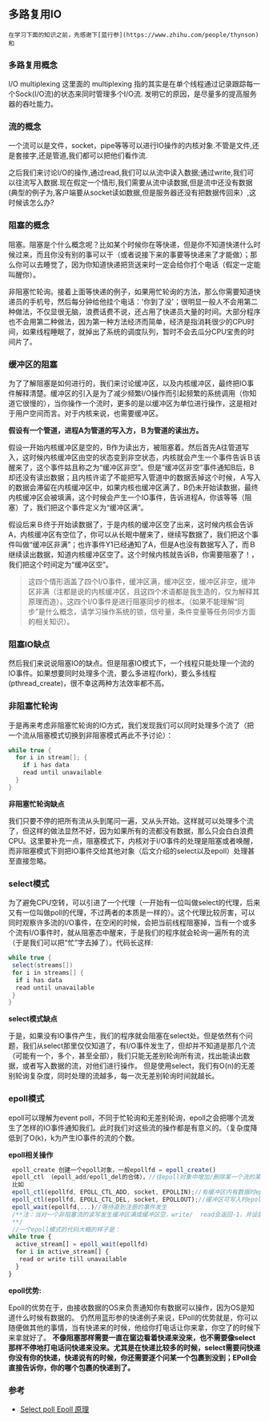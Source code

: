 ## 多路复用IO

    在学习下面的知识之前，先感谢下[蓝行参](https://www.zhihu.com/people/thynson)和



### 多路复用概念

 I/O multiplexing 这里面的 multiplexing 指的其实是在单个线程通过记录跟踪每一个Sock(I/O流)的状态来同时管理多个I/O流. 发明它的原因，是尽量多的提高服务器的吞吐能力。




### 流的概念

一个流可以是文件，socket，pipe等等可以进行IO操作的内核对象.不管是文件,还是套接字,还是管道,我们都可以把他们看作流.

之后我们来讨论I/O的操作,通过read,我们可以从流中读入数据;通过write,我们可以往流写入数据.现在假定一个情形,我们需要从流中读数据,但是流中还没有数据(典型的例子为,客户端要从socket读如数据,但是服务器还没有把数据传回来）,这时候该怎么办?

### 阻塞的概念

阻塞。阻塞是个什么概念呢？比如某个时候你在等快递，但是你不知道快递什么时候过来，而且你没有别的事可以干（或者说接下来的事要等快递来了才能做）；那么你可以去睡觉了，因为你知道快递把货送来时一定会给你打个电话（假定一定能叫醒你）。

非阻塞忙轮询。接着上面等快递的例子，如果用忙轮询的方法，那么你需要知道快递员的手机号，然后每分钟给他挂个电话：'你到了没'；很明显一般人不会用第二种做法，不仅显很无脑，浪费话费不说，还占用了快递员大量的时间。大部分程序也不会用第二种做法，因为第一种方法经济而简单，经济是指消耗很少的CPU时间，如果线程睡眠了，就掉出了系统的调度队列，暂时不会去瓜分CPU宝贵的时间片了。

### 缓冲区的阻塞

为了了解阻塞是如何进行的，我们来讨论缓冲区，以及内核缓冲区，最终把IO事件解释清楚。缓冲区的引入是为了减少频繁I/O操作而引起频繁的系统调用（你知道它很慢的），当你操作一个流时，更多的是以缓冲区为单位进行操作，这是相对于用户空间而言。对于内核来说，也需要缓冲区。

**假设有一个管道，进程A为管道的写入方，Ｂ为管道的读出方。**

假设一开始内核缓冲区是空的，B作为读出方，被阻塞着。然后首先A往管道写入，这时候内核缓冲区由空的状态变到非空状态，内核就会产生一个事件告诉Ｂ该醒来了，这个事件姑且称之为“缓冲区非空”。但是“缓冲区非空”事件通知B后，B却还没有读出数据；且内核许诺了不能把写入管道中的数据丢掉这个时候，Ａ写入的数据会滞留在内核缓冲区中，如果内核也缓冲区满了，B仍未开始读数据，最终内核缓冲区会被填满，这个时候会产生一个IO事件，告诉进程A，你该等等（阻塞）了，我们把这个事件定义为“缓冲区满”。

假设后来Ｂ终于开始读数据了，于是内核的缓冲区空了出来，这时候内核会告诉A，内核缓冲区有空位了，你可以从长眠中醒来了，继续写数据了，我们把这个事件叫做“缓冲区非满”；也许事件Y1已经通知了A，但是A也没有数据写入了，而Ｂ继续读出数据，知道内核缓冲区空了。这个时候内核就告诉B，你需要阻塞了！，我们把这个时间定为“缓冲区空”。

>   这四个情形涵盖了四个I/O事件，缓冲区满，缓冲区空，缓冲区非空，缓冲区非满（注都是说的内核缓冲区，且这四个术语都是我生造的，仅为解释其原理而造）。这四个I/O事件是进行阻塞同步的根本。（如果不能理解“同步”是什么概念，请学习操作系统的锁，信号量，条件变量等任务同步方面的相关知识）。

### 阻塞IO缺点

然后我们来说说阻塞IO的缺点。但是阻塞IO模式下，一个线程只能处理一个流的IO事件。如果想要同时处理多个流，要么多进程(fork)，要么多线程(pthread_create)，很不幸这两种方法效率都不高。

### 非阻塞忙轮询

于是再来考虑非阻塞忙轮询的IO方式，我们发现我们可以同时处理多个流了（把一个流从阻塞模式切换到非阻塞模式再此不予讨论）：
``` java
while true {
  for i in stream[]; {
    if i has data
    read until unavailable
  }
}
```

**非阻塞忙轮询缺点**

我们只要不停的把所有流从头到尾问一遍，又从头开始。这样就可以处理多个流了，但这样的做法显然不好，因为如果所有的流都没有数据，那么只会白白浪费CPU。这里要补充一点，阻塞模式下，内核对于I/O事件的处理是阻塞或者唤醒，而非阻塞模式下则把IO事件交给其他对象（后文介绍的select以及epoll）处理甚至直接忽略。

### select模式

为了避免CPU空转，可以引进了一个代理（一开始有一位叫做select的代理，后来又有一位叫做poll的代理，不过两者的本质是一样的）。这个代理比较厉害，可以同时观察许多流的I/O事件，在空闲的时候，会把当前线程阻塞掉，当有一个或多个流有I/O事件时，就从阻塞态中醒来，于是我们的程序就会轮询一遍所有的流（于是我们可以把“忙”字去掉了）。代码长这样:
``` java
while true {
 select(streams[])
 for i in streams[] {
  if i has data
  read until unavailable
 }
}
```

**select模式缺点**

于是，如果没有IO事件产生，我们的程序就会阻塞在select处。但是依然有个问题，我们从select那里仅仅知道了，有I/O事件发生了，但却并不知道是那几个流（可能有一个，多个，甚至全部），我们只能无差别轮询所有流，找出能读出数据，或者写入数据的流，对他们进行操作。
但是使用select，我们有O(n)的无差别轮询复杂度，同时处理的流越多，每一次无差别轮询时间就越长。

### epoll模式

epoll可以理解为event poll，不同于忙轮询和无差别轮询，epoll之会把哪个流发生了怎样的IO事件通知我们。此时我们对这些流的操作都是有意义的。（复杂度降低到了O(k)，k为产生IO事件的流的个数。

**epoll相关操作**

``` javaScript
 epoll_create 创建一个epoll对象，一般epollfd = epoll_create()
 epoll_ctl （epoll_add/epoll_del的合体），//往epoll对象中增加/删除某一个流的某一个事件
 比如
 epoll_ctl(epollfd, EPOLL_CTL_ADD, socket, EPOLLIN);//有缓冲区内有数据时epoll_wait返回
 epoll_ctl(epollfd, EPOLL_CTL_DEL, socket, EPOLLOUT);//缓冲区可写入时epoll_wait返回
 epoll_wait(epollfd,...)//等待直到注册的事件发生
 /**注：当对一个非阻塞流的读写发生缓冲区满或缓冲区空，write/  read会返回-1，并设置errno=EAGAIN。而epoll只关心缓冲区非满和缓冲区非空事件）
 **/
 //一个epoll模式的代码大概的样子是：
while true {
  active_stream[] = epoll_wait(epollfd)
  for i in active_stream[] {
   read or write till unavailable
  }
}
```


**epoll优势:**

Epoll的优势在于，由接收数据的OS来负责通知你有数据可以操作，因为OS是知道什么时候有数据的。
仍然用蓝形参的快递例子来说，EPoll的优势就是，你可以随便做其他的事情，当有快递来的时候，他给你打电话让你来拿，你空了的时候下来拿就好了。
**不像阻塞那样需要一直在窗边看着快递来没来，也不需要像select那样不停地打电话问快递来没来。尤其是在快递比较多的时候，select需要问快递你没有你的快递，快递说有的时候，你还需要逐个问某一个包裹到没到；EPoll会直接告诉你，你的哪个包裹的快递到了。**


### 参考

- [Select poll Epoll 原理](https://www.zhihu.com/question/20122137)